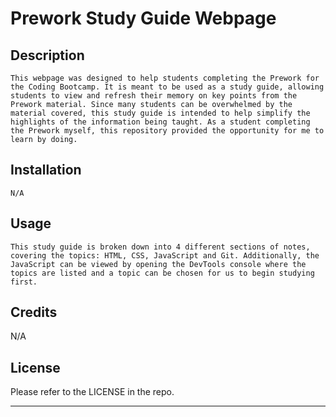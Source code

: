 # Prework Study Guide Webpage

## Description

    This webpage was designed to help students completing the Prework for the Coding Bootcamp. It is meant to be used as a study guide, allowing students to view and refresh their memory on key points from the Prework material. Since many students can be overwhelmed by the material covered, this study guide is intended to help simplify the highlights of the information being taught. As a student completing the Prework myself, this repository provided the opportunity for me to learn by doing. 

## Installation

    N/A

## Usage

    This study guide is broken down into 4 different sections of notes, covering the topics: HTML, CSS, JavaScript and Git. Additionally, the JavaScript can be viewed by opening the DevTools console where the topics are listed and a topic can be chosen for us to begin studying first. 

## Credits

N/A

## License

Please refer to the LICENSE in the repo.


---
